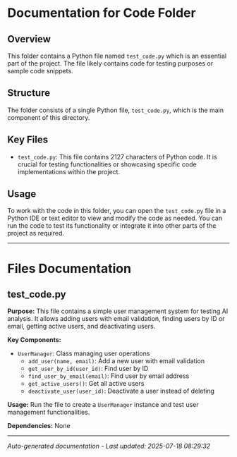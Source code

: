 # Documentation for Code Folder

## Overview
This folder contains a Python file named `test_code.py` which is an essential part of the project. The file likely contains code for testing purposes or sample code snippets.

## Structure
The folder consists of a single Python file, `test_code.py`, which is the main component of this directory.

## Key Files
- `test_code.py`: This file contains 2127 characters of Python code. It is crucial for testing functionalities or showcasing specific code implementations within the project.

## Usage
To work with the code in this folder, you can open the `test_code.py` file in a Python IDE or text editor to view and modify the code as needed. You can run the code to test its functionality or integrate it into other parts of the project as required.

---

# Files Documentation

## test_code.py

**Purpose:** This file contains a simple user management system for testing AI analysis. It allows adding users with email validation, finding users by ID or email, getting active users, and deactivating users.

**Key Components:**
- `UserManager`: Class managing user operations
  - `add_user(name, email)`: Add a new user with email validation
  - `get_user_by_id(user_id)`: Find user by ID
  - `find_user_by_email(email)`: Find user by email address
  - `get_active_users()`: Get all active users
  - `deactivate_user(user_id)`: Deactivate a user instead of deleting

**Usage:** Run the file to create a `UserManager` instance and test user management functionalities.

**Dependencies:** None

---
*Auto-generated documentation - Last updated: 2025-07-18 08:29:32*
